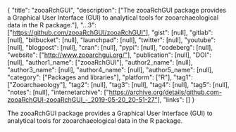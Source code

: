 {
  "title": "zooaRchGUI",
  "description": ["The zooaRchGUI package provides a Graphical User Interface (GUI) to analytical tools for zooarchaeological data in the R package."],
  "...3": ["https://github.com/zooaRchGUI/zooaRchGUI"],
  "gist": [null],
  "gitlab": [null],
  "bitbucket": [null],
  "launchpad": [null],
  "twitter": [null],
  "youtube": [null],
  "blogpost": [null],
  "cran": [null],
  "pypi": [null],
  "codeberg": [null],
  "website": ["http://www.zooarchgui.org/"],
  "publication": [null],
  "DOI": [null],
  "author1_name": ["zooaRchGUI"],
  "author2_name": [null],
  "author3_name": [null],
  "author4_name": [null],
  "author5_name": [null],
  "category": ["Packages and libraries"],
  "platform": ["R"],
  "tag1": ["Zooarchaeology"],
  "tag2": [null],
  "tag3": [null],
  "tag4": [null],
  "tag5": [null],
  "notes": [null],
  "internetarchive": ["https://archive.org/details/github.com-zooaRchGUI-zooaRchGUI_-_2019-05-20_20-51-27"],
  "links": []
}

<!-- Generated by csv2md.R – do not edit by hand -->

The zooaRchGUI package provides a Graphical User Interface (GUI) to analytical tools for zooarchaeological data in the R package.